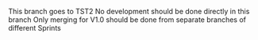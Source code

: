 This branch goes to TST2
No development should be done directly in this branch
Only merging for V1.0 should be done from separate branches of different Sprints
